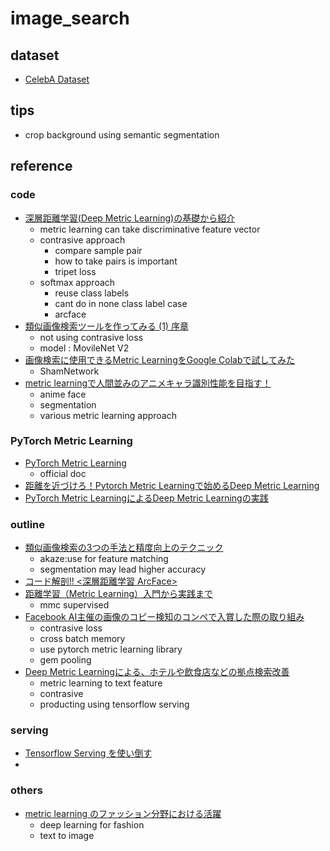 # image_search
## dataset
- [CelebA Dataset](http://mmlab.ie.cuhk.edu.hk/projects/CelebA.html)

## tips
- crop background using semantic segmentation

## reference
### code
- [深層距離学習(Deep Metric Learning)の基礎から紹介](https://tech-blog.optim.co.jp/entry/2021/10/01/100000#ArcFace)
  - metric learning can take discriminative feature vector
  - contrasive approach
    - compare sample pair
    - how to take pairs is important
    - tripet loss
  - softmax approach
    - reuse class labels
    - cant do in none class label case
    - arcface
- [類似画像検索ツールを作ってみる (1) 序章](https://zenn.dev/kleamp1e/articles/202105-similar-search-1)
  - not using contrasive loss
  - model : MovileNet V2
- [画像検索に使用できるMetric LearningをGoogle Colabで試してみた](https://www.yurui-deep-learning.com/2021/01/19/%E7%94%BB%E5%83%8F%E6%A4%9C%E7%B4%A2%E3%81%AB%E4%BD%BF%E7%94%A8%E3%81%A7%E3%81%8D%E3%82%8Bmetric-learning%E3%82%92google-colab%E3%81%A7%E8%A9%A6%E3%81%97%E3%81%A6%E3%81%BF%E3%81%9F/)
  - ShamNetwork
- [metric learningで人間並みのアニメキャラ識別性能を目指す！](https://toa-hakobune.hatenablog.com/entry/2021/01/11/212459)
  - anime face 
  - segmentation
  - various metric learning approach
### PyTorch Metric Learning 
- [PyTorch Metric Learning](https://kevinmusgrave.github.io/pytorch-metric-learning/)
  - official doc
- [距離を近づけろ！Pytorch Metric Learningで始めるDeep Metric Learning](https://qiita.com/dcm_ishii/items/4abb2f0090c43b293cb1)
- [PyTorch Metric LearningによるDeep Metric Learningの実践](https://tech-blog.optim.co.jp/entry/2022/04/06/100000)
### outline
- [類似画像検索の3つの手法と精度向上のテクニック](https://www.imagazine.co.jp/%E9%A1%9E%E4%BC%BC%E7%94%BB%E5%83%8F%E6%A4%9C%E7%B4%A2%E3%81%AE3%E3%81%A4%E3%81%AE%E6%89%8B%E6%B3%95%E3%81%A8%E7%B2%BE%E5%BA%A6%E5%90%91%E4%B8%8A%E3%81%AE%E3%83%86%E3%82%AF%E3%83%8B%E3%83%83%E3%82%AF/)
  - akaze:use for feature matching
  - segmentation may lead higher accuracy
- [コード解剖!! <深層距離学習 ArcFace>](https://qiita.com/kanataken/items/9b6af8f5c703ed0e21e0)
- [距離学習（Metric Learning）入門から実践まで](https://cpp-learning.com/metric-learning/#Metric_Learning-2)
  - mmc supervised
- [Facebook AI主催の画像のコピー検知のコンペで入賞した際の取り組み](https://engineering.dena.com/blog/2021/12/fb-isc-1st/)
  - contrasive loss
  - cross batch memory
  - use pytorch metric learning library
  - gem pooling
- [Deep Metric Learningによる、ホテルや飲食店などの拠点検索改善](https://techblog.yahoo.co.jp/entry/2021120330233760/)
  - metric learning to text feature
  - contrasive
  - producting using tensorflow serving
### serving
- [Tensorflow Serving を使い倒す](https://qiita.com/cvusk/items/abe68076bbbb87966539)
- 

### others
- [metric learning のファッション分野における活躍](https://zenn.dev/hrsma2i/articles/metric-learning-adcal-20-22)
  - deep learning for fashion
  - text to image
